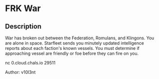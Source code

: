 # FRK War

## Description

War has broken out between the Federation, Romulans, and Klingons. You are alone in space. Starfleet sends you minutely updated intelligence reports about each faction's known vessels. You must determine if approaching vessel are friendly or foe before they can fire on you. 

nc 0.cloud.chals.io 29511

Author: v10l3nt

